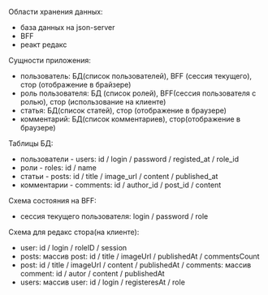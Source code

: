 Области хранения данных:

-   база данных на json-server
-   BFF
-   реакт редакс

Сущности приложения:

-   пользователь: БД(список пользователей), BFF (сессия текущего), стор (отображение в брайзере)
-   роль пользователя: БД (список ролей), BFF(сессия пользователя с ролью), стор (использование на клиенте)
-   статья: БД(список статей), стор (отображение в браузере)
-   комментарий: БД(список комментариев), стор(отображение в браузере)

Таблицы БД:

-   пользователи - users: id / login / password / registed_at / role_id
-   роли - roles: id / name
-   статьи - posts: id / title / image_url / content / published_at
-   комментарии - comments: id / author_id / post_id / content

Схема состояния на BFF:

-   сессия текущего пользователя: login / password / role

Схема для редакс стора(на клиенте):

-   user: id / login / roleID / session
-   posts: массив post: id / title / imageUrl / publishedAt / commentsCount
-   post: id / title / imageUrl / content / publishedAt / comments: массив comment: id / autor / content / publishedAt
-   users: массив user: id / login / registeresAt / role
